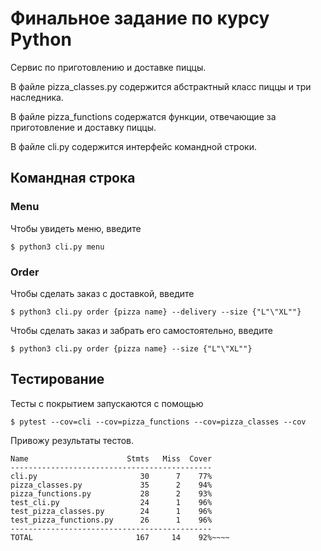 # Финальное задание по курсу Python
Сервис по приготовлению и доставке пиццы.

В файле pizza_classes.py содержится абстрактный класс пиццы и три наследника. 

В файле pizza_functions содержатся функции, отвечающие за приготовление и доставку пиццы.

В файле cli.py содержится интерфейс командной строки. 


## Командная строка

### Menu
Чтобы увидеть меню, введите

`$ python3 cli.py menu`

### Order 
Чтобы сделать заказ c доставкой, введите 

`$ python3 cli.py order {pizza name} --delivery --size {"L"\"XL""}`

Чтобы сделать заказ и забрать его самостоятельно, введите

`$ python3 cli.py order {pizza name} --size {"L"\"XL""}`

## Тестирование
Тесты с покрытием запускаются с помощью 

`$ pytest --cov=cli --cov=pizza_functions --cov=pizza_classes --cov`

Привожу результaты тестов.

~~~~---------- coverage: platform linux, python 3.10.6-final-0 -----------
Name                      Stmts   Miss  Cover
---------------------------------------------
cli.py                       30      7    77%
pizza_classes.py             35      2    94%
pizza_functions.py           28      2    93%
test_cli.py                  24      1    96%
test_pizza_classes.py        24      1    96%
test_pizza_functions.py      26      1    96%
---------------------------------------------
TOTAL                       167     14    92%~~~~


